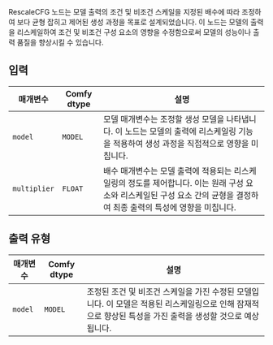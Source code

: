 
RescaleCFG 노드는 모델 출력의 조건 및 비조건 스케일을 지정된 배수에 따라 조정하여 보다 균형 잡히고 제어된 생성 과정을 목표로 설계되었습니다. 이 노드는 모델의 출력을 리스케일하여 조건 및 비조건 구성 요소의 영향을 수정함으로써 모델의 성능이나 출력 품질을 향상시킬 수 있습니다.

## 입력

| 매개변수 | Comfy dtype | 설명 |
|-----------|-------------|-------------|
| `model`   | `MODEL`     | 모델 매개변수는 조정할 생성 모델을 나타냅니다. 이 노드는 모델의 출력에 리스케일링 기능을 적용하여 생성 과정을 직접적으로 영향을 미칩니다. |
| `multiplier` | `FLOAT` | 배수 매개변수는 모델 출력에 적용되는 리스케일링의 정도를 제어합니다. 이는 원래 구성 요소와 리스케일된 구성 요소 간의 균형을 결정하여 최종 출력의 특성에 영향을 미칩니다. |

## 출력 유형

| 매개변수 | Comfy dtype | 설명 |
|-----------|-------------|-------------|
| `model`   | `MODEL`     | 조정된 조건 및 비조건 스케일을 가진 수정된 모델입니다. 이 모델은 적용된 리스케일링으로 인해 잠재적으로 향상된 특성을 가진 출력을 생성할 것으로 예상됩니다. |
